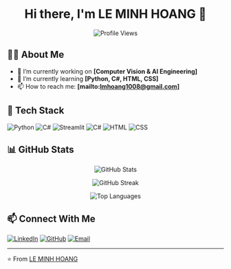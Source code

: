 <h1 align="center">Hi there, I'm LE MINH HOANG 👋</h1>
<p align="center">
  <img src="https://komarev.com/ghpvc/?username=hoanglee108&label=Profile+Views&color=blue&style=plastic" alt="Profile Views"/>
</p>

## 👨‍💻 About Me

- 🔭 I’m currently working on **[Computer Vision & AI Engineering]**
- 🌱 I’m currently learning **[Python, C#, HTML, CSS]**
- 📫 How to reach me: **[mailto:lmhoang1008@gmail.com]**

## 🚀 Tech Stack

![Python](https://img.shields.io/badge/Python-3776AB?style=for-the-badge&logo=python&logoColor=white)
![C#](https://img.shields.io/badge/C%23-239120?style=for-the-badge&logo=csharp&logoColor=white)
![Streamlit](https://img.shields.io/badge/Streamlit-FF4B4B?style=for-the-badge&logo=streamlit&logoColor=white)
![C#](https://img.shields.io/badge/C%23-239120?style=for-the-badge&logo=csharp&logoColor=white)
![HTML](https://img.shields.io/badge/HTML5-E34F26?style=for-the-badge&logo=html5&logoColor=white)
![CSS](https://img.shields.io/badge/CSS3-1572B6?style=for-the-badge&logo=css3&logoColor=white)

## 📊 GitHub Stats

<p align="center">
  <img src="https://github-readme-stats.vercel.app/api?username=hoanglee108&show_icons=true&theme=radical" alt="GitHub Stats" />
</p>

<p align="center">
  <img src="https://github-readme-streak-stats.herokuapp.com/?user=hoanglee108&theme=radical" alt="GitHub Streak" />
</p>

<p align="center">
  <img src="https://github-readme-stats.vercel.app/api/top-langs/?username=hoangle108&layout=compact&theme=radical" alt="Top Languages" />
</p>

## 📫 Connect With Me

[![LinkedIn](https://img.shields.io/badge/LinkedIn-0077B5?style=for-the-badge&logo=linkedin&logoColor=white)](https://www.linkedin.com/in/lmhoang/)
[![GitHub](https://img.shields.io/badge/GitHub-100000?style=for-the-badge&logo=github&logoColor=white)](https://github.com/hoanglee108)
[![Email](https://img.shields.io/badge/Email-D14836?style=for-the-badge&logo=gmail&logoColor=white)](mailto:lmhoang1008@gmail.com)

---
⭐️ From [LE MINH HOANG]([https://github.com/hoanglee108])
